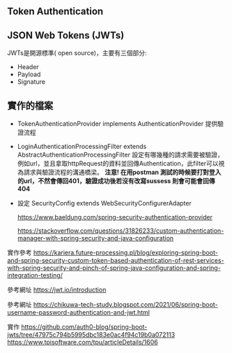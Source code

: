 

## Token Authentication


## JSON Web Tokens (JWTs)
JWTs是開源標準( open source)，主要有三個部分:
* Header
* Payload
* Signature

## 實作的檔案
* TokenAuthenticationProvider implements AuthenticationProvider
  提供驗證流程
* LoginAuthenticationProcessingFilter extends AbstractAuthenticationProcessingFilter
  設定有哪幾種的請求需要被驗證，例如url，並且拿取httpRequest的資料並回傳Authentication，此filter可以視為請求與驗證流程的溝通橋梁。
  **注意! 在用postman 測試的時候要打對登入的url，不然會傳回401，驗證成功後若沒有改寫sussess 則會可能會回傳404**

* 設定 SecurityConfig extends WebSecurityConfigurerAdapter 





  https://www.baeldung.com/spring-security-authentication-provider

  https://stackoverflow.com/questions/31826233/custom-authentication-manager-with-spring-security-and-java-configuration

實作參考
https://kariera.future-processing.pl/blog/exploring-spring-boot-and-spring-security-custom-token-based-authentication-of-rest-services-with-spring-security-and-pinch-of-spring-java-configuration-and-spring-integration-testing/

參考網址
https://jwt.io/introduction

參考網址
https://chikuwa-tech-study.blogspot.com/2021/06/spring-boot-username-password-authentication-and-jwt.html

實作
https://github.com/auth0-blog/spring-boot-jwts/tree/47975c794b5995dbc183e0ac4f94c19b0a072113
https://www.tpisoftware.com/tpu/articleDetails/1606